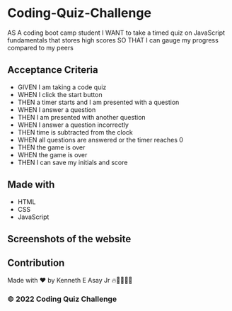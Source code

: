 # Coding-Quiz-Challenge
AS A coding boot camp student
I WANT to take a timed quiz on JavaScript fundamentals that stores high scores
SO THAT I can gauge my progress compared to my peers

## Acceptance Criteria
* GIVEN I am taking a code quiz
* WHEN I click the start button
* THEN a timer starts and I am presented with a question
* WHEN I answer a question
* THEN I am presented with another question
* WHEN I answer a question incorrectly
* THEN time is subtracted from the clock
* WHEN all questions are answered or the timer reaches 0
* THEN the game is over
* WHEN the game is over
* THEN I can save my initials and score

## Made with
* HTML
* CSS 
* JavaScript



## Screenshots of the website













## Contribution
Made with ❤️ by Kenneth E Asay Jr 🔥🌌🌳🦝🏃

###  &copy; 2022 Coding Quiz Challenge